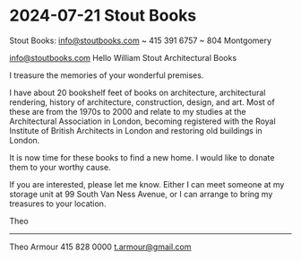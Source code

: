 # 2024-07-21 Stout Books

Stout Books:  info@stoutbooks.com ~ 415 391 6757 ~ 804 Montgomery

info@stoutbooks.com
Hello William Stout Architectural Books

I treasure the memories of your wonderful premises.

I have about 20 bookshelf feet of books on architecture, architectural rendering, history of architecture, construction, design, and art. Most of these are from the 1970s to 2000 and relate to my studies at the Architectural Association in London, becoming registered with the Royal Institute of British Architects in London and restoring old buildings in London.

It is now time for these books to find a new home. I would like to donate them to your worthy cause.

If you are interested, please let me know. Either I can meet someone at my storage unit at 99 South Van Ness Avenue, or I can arrange to bring my treasures to your location.

Theo

***

Theo Armour
415 828 0000
t.armour@gmail.com
